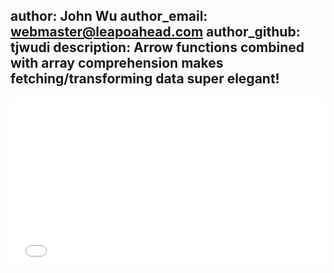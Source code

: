 author: John Wu
author_email: webmaster@leapoahead.com
author_github: tjwudi
description: Arrow functions combined with array comprehension makes fetching/transforming data super elegant!
---

<iframe height='268' scrolling='no' src='//codepen.io/tjwudi/embed/yNgZQY/?height=268&theme-id=15620&default-tab=js' frameborder='no' allowtransparency='true' allowfullscreen='true' style='width: 100%;'>See the Pen <a href='http://codepen.io/tjwudi/pen/yNgZQY/'>yNgZQY</a> by John Wu (<a href='http://codepen.io/tjwudi'>@tjwudi</a>) on <a href='http://codepen.io'>CodePen</a>.
</iframe>